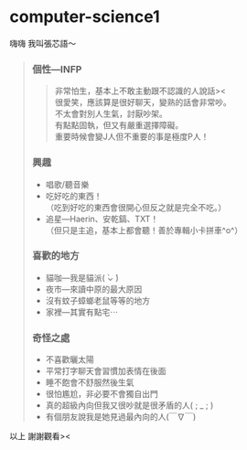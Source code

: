 # computer-science1

嗨嗨 我叫張芯語～  
>### 個性—INFP  
>>非常怕生，基本上不敢主動跟不認識的人說話><  
>>很愛笑，應該算是很好聊天，變熟的話會非常吵。  
>>不太會對別人生氣，討厭吵架。  
>>有點點固執，但又有嚴重選擇障礙。  
>>重要時候會變J人但不重要的事是極度P人！ 
>### 興趣
>* 唱歌/聽音樂  
>* 吃好吃的東西！  
>（吃到好吃的東西會很開心但反之就是完全不吃。）
>* 追星—Haerin、安乾鎬、TXT！  
>（但只是主追，基本上都會聽！善於專輯小卡拼車^o^）
>### 喜歡的地方
>* 貓咖—我是貓派( ̀⌄ ́)
>* 夜市—來讀中原的最大原因
>* 沒有蚊子蟑螂老鼠等等的地方
>* 家裡—其實有點宅⋯
>### 奇怪之處
>* 不喜歡曬太陽
>* 平常打字聊天會習慣加表情在後面
>* 睡不飽會不舒服然後生氣
>* 很怕尷尬，非必要不會獨自出門
>* 真的超級內向但我又很吵就是很矛盾的人( ; _ ; )
>* 有個朋友說我是她見過最內向的人(￣∇￣)   

以上 謝謝觀看><
